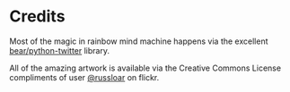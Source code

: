 # Credits

Most of the magic in rainbow mind machine happens via the excellent
[bear/python-twitter](https://github.com/bear/python-twitter) library.

All of the amazing artwork is available via the Creative Commons License
compliments of user [@russloar](https://www.flickr.com/photos/russloar/) 
on flickr.  

